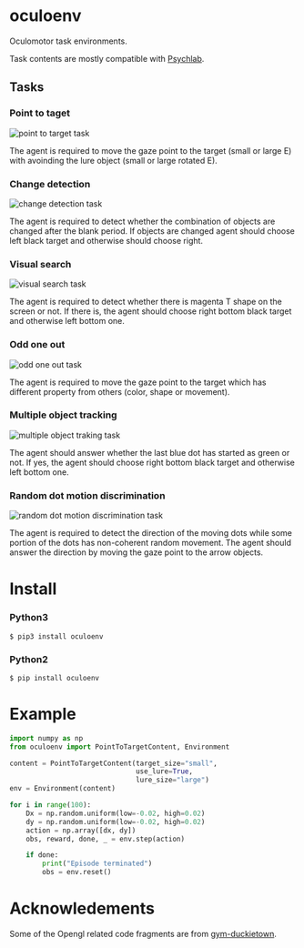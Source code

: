 # oculoenv
Oculomotor task environments.

Task contents are mostly compatible with [Psychlab](https://arxiv.org/abs/1801.08116).

## Tasks

### Point to taget

![point to target task](./docs/images/point_to_target_task.png)

The agent is required to move the gaze point to the target (small or large E) with avoinding the lure object (small or large rotated E).

### Change detection

![change detection task](./docs/images/change_detection_task.png)

The agent is required to detect whether the combination of objects are changed after the blank period. If objects are changed agent should choose left black target and otherwise should choose right.

### Visual search

![visual search task](./docs/images/visual_search_task.png)

The agent is required to detect whether there is magenta T shape on the screen or not.
If there is, the agent should choose right bottom black target and otherwise left bottom one.

### Odd one out

![odd one out task](./docs/images/odd_one_out_task.png)

The agent is required to move the gaze point to the target which has different property from others (color, shape or movement).

### Multiple object tracking

![multiple object traking task](./docs/images/multiple_object_tracking_task.png)

The agent should answer whether the last blue dot has started as green or not.
If yes, the agent should choose right bottom black target and otherwise left bottom one.

### Random dot motion discrimination

![random dot motion discrimination task](./docs/images/random_dot_task.png)

The agent is required to detect the direction of the moving dots while some portion of the dots has non-coherent random movement. The agent should answer the direction by moving the gaze point to the arrow objects.

# Install

### Python3

```
$ pip3 install oculoenv
```

### Python2

```
$ pip install oculoenv
```

# Example

```python
import numpy as np
from oculoenv import PointToTargetContent, Environment

content = PointToTargetContent(target_size="small",
                               use_lure=True,
                               lure_size="large")
env = Environment(content)

for i in range(100):
    Dx = np.random.uniform(low=-0.02, high=0.02)
    dy = np.random.uniform(low=-0.02, high=0.02)
    action = np.array([dx, dy])
    obs, reward, done, _ = env.step(action)

    if done:
        print("Episode terminated")
        obs = env.reset()
```



# Acknowledements

Some of the Opengl related code fragments are from [gym-duckietown](https://github.com/duckietown/gym-duckietown/).

